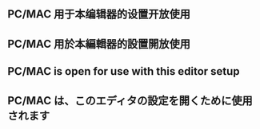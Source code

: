 ## PC/MAC 用于本编辑器的设置开放使用

## PC/MAC 用於本編輯器的設置開放使用

## PC/MAC is open for use with this editor setup

## PC/MAC は、このエディタの設定を開くために使用されます

## 
